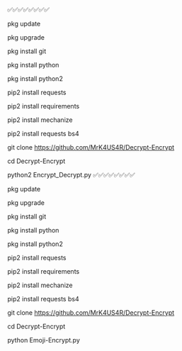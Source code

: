 ✅✅✅✅✅✅✅✅

pkg update

pkg upgrade 

pkg install git

 pkg install python

 pkg  install python2

 pip2 install requests

 pip2 install requirements

 pip2 install mechanize

 pip2 install requests bs4

git clone https://github.com/MrK4US4R/Decrypt-Encrypt

cd Decrypt-Encrypt

python2 Encrypt_Decrypt.py
✅✅✅✅✅✅✅✅


pkg update

pkg upgrade 

pkg install git

 pkg install python

 pkg  install python2

 pip2 install requests

 pip2 install requirements

 pip2 install mechanize

 pip2 install requests bs4

git clone https://github.com/MrK4US4R/Decrypt-Encrypt

cd Decrypt-Encrypt

python Emoji-Encrypt.py
